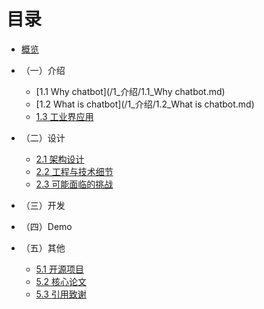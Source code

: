 # 目录

* [概览](README.md)

* （一）介绍
  * [1.1 Why chatbot](/1_介绍/1.1_Why chatbot.md)
  * [1.2 What is chatbot](/1_介绍/1.2_What is chatbot.md)
  * [1.3 工业界应用](/1_介绍/1.3_工业界应用.md)

* （二）设计
  * [2.1 架构设计](./2_设计/2.1_架构设计.md)
  * [2.2 工程与技术细节](./2_设计/2.2_工程与技术细节.md)
  * [2.3 可能面临的挑战](./2_设计/2.3_可能面临的挑战.md)

* （三）开发

* （四）Demo

* （五）其他
  * [5.1 开源项目](./其他/开源项目.md)
  * [5.2 核心论文](./其他/相关论文.md)
  * [5.3 引用致谢](./其他/引用致谢.md)
